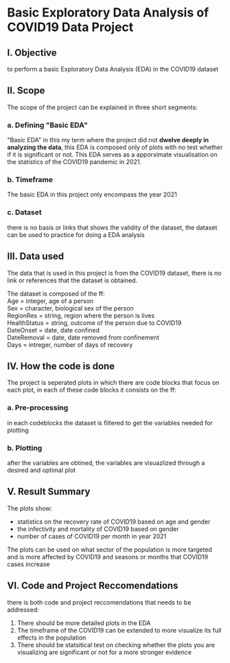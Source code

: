 # Basic Exploratory Data Analysis of COVID19 Data Project

## I. Objective
to perform a basic Exploratory Data Analysis (EDA) in the COVID19 dataset

## II. Scope 
The scope of the project can be explained in three short segments:
### a. Defining "Basic EDA"
"Basic EDA" in this my term where the project did not **dwelve deeply in analyzing the data**, this EDA is composed only of plots with no test whether if it is significant or not. This EDA serves as a apporximate visualisation on the statistics of the COVID19 pandemic in 2021.
### b. Timeframe
The basic EDA in this project only encompass the year 2021 
### c. Dataset
there is no basis or links that shows the validity of the dataset, the dataset can be used to practice for doing a EDA analysis 

## III. Data used 
The data that is used in this project is from the COVID19 dataset, there is no link or references that the dataset is obtained. 

The dataset is composed of the ff:<br>
Age = integer, age of a person<br>
Sex = character, biological sex of the person<br>
RegionRes = string, region where the person is lives<br>
HealthStatus = string, outcome of the person due to COVID19<br>
DateOnset = date, date confined<br>
DateRemoval = date, date removed from confinement<br>
Days = intreger, number of days of recovery<br>

## IV. How the code is done
The project is seperated plots in which there are code blocks that focus on each plot, in each of these code blocks it consists on the ff:
### a. Pre-processing
in each codeblocks the dataset is filtered to get the variables needed for plotting
### b. Plotting
after the variables are obtined, the variables are visuazlized through a desired and optimal plot

## V. Result Summary 
The plots show:
- statistics on the recovery rate of COVID19 based on age and gender
- the infectivity and mortality of COVID19 based on gender
- number of cases of COVID19 per month in year 2021

The plots can be used on what sector of the population is more targeted and is more affected by COVID19 and seasons or months that COVID19 cases increase

## VI. Code and Project Reccomendations
there is both code and project reccomendations that needs to be addressed:
1. There should be more detailed plots in the EDA
2. The timeframe of the COVID19 can be extended to more visualize its full effects in the population
3. There should be statsitical test on checking whether the plots you are visualizing are significant or not for a more stronger evidence







